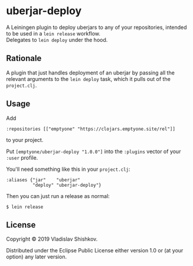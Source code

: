 # uberjar-deploy

A Leiningen plugin to deploy uberjars to any of your repositories, intended to be used in a `lein release` workflow.  
Delegates to `lein deploy` under the hood. 

## Rationale

A plugin that just handles deployment of an uberjar by passing all the relevant arguments to the `lein deploy` task, which it pulls out
of the `project.clj`.

## Usage

Add 
    
    :repositories [["emptyone" "https://clojars.emptyone.site/rel"]]
    
to your project.

Put `[emptyone/uberjar-deploy "1.0.0"]` into the `:plugins` vector of your
`:user` profile.

You'll need something like this in your `project.clj`:

    :aliases {"jar"    "uberjar"
              "deploy" "uberjar-deploy"}

Then you can just run a release as normal:

    $ lein release

## License

Copyright © 2019 Vladislav Shishkov.

Distributed under the Eclipse Public License either version 1.0 or (at
your option) any later version.
